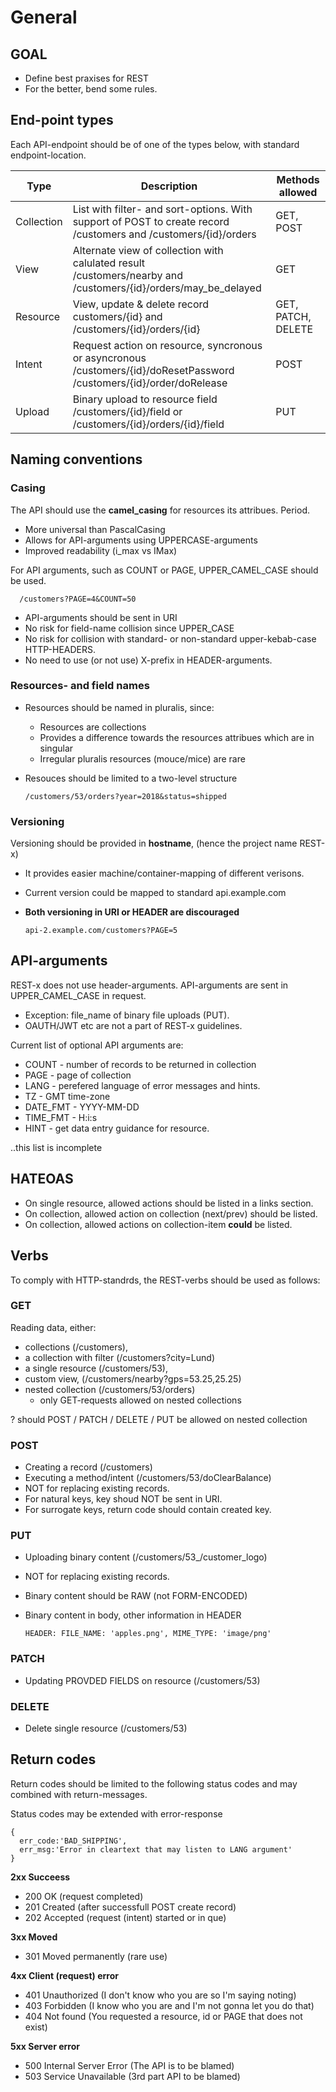 # General

## GOAL
- Define best praxises for REST
- For the better, bend some rules.

## End-point types
Each API-endpoint should be of one of the types below, with standard endpoint-location.

| Type        | Description                                                                                                                 | Methods allowed     |
| ----------- | --------------------------------------------------------------------------------------------------------------------------- | ------------------- |
| Collection  | List with filter- and sort-options. With support of POST to create record<br>/customers and /customers/{id}/orders          | GET, POST           |
| View        | Alternate view of collection with calulated result<br> /customers/nearby and /customers/{id}/orders/may_be_delayed          | GET                 |
| Resource    | View, update & delete record<br>customers/{id} and /customers/{id}/orders/{id}                                              | GET, PATCH, DELETE  |
| Intent      | Request action on resource, syncronous or asyncronous<br>/customers/{id}/doResetPassword /customers/{id}/order/doRelease    | POST                |
| Upload      | Binary upload to resource field<br>/customers/{id}/field or /customers/{id}/orders/{id}/field                               | PUT                 |

## Naming conventions

### Casing
The API should use the **camel_casing** for resources its attribues. Period.
* More universal than PascalCasing
* Allows for API-arguments using UPPERCASE-arguments
* Improved readability (i_max vs IMax)

For API arguments, such as COUNT or PAGE, UPPER_CAMEL_CASE should be used.
    
      /customers?PAGE=4&COUNT=50

- API-arguments should be sent in URI
- No risk for field-name collision since UPPER_CASE
- No risk for collision with standard- or non-standard upper-kebab-case HTTP-HEADERS.
- No need to use (or not use) X-prefix in HEADER-arguments.

### Resources- and field names
- Resources should be named in pluralis, since:
  - Resources are collections
  - Provides a difference towards the resources attribues which are in singular
  - Irregular pluralis resources (mouce/mice) are rare
- Resouces should be limited to a two-level structure

      /customers/53/orders?year=2018&status=shipped

### Versioning
Versioning should be provided in **hostname**, (hence the project name REST-x)
- It provides easier machine/container-mapping of different verisons.
- Current version could be mapped to standard api.example.com
- **Both versioning in URI or HEADER are discouraged**

      api-2.example.com/customers?PAGE=5

## API-arguments
REST-x does not use header-arguments. API-arguments are sent in UPPER_CAMEL_CASE in request.
- Exception: file_name of binary file uploads (PUT).
- OAUTH/JWT etc are not a part of REST-x guidelines.

Current list of optional API arguments are:
- COUNT - number of records to be returned in collection
- PAGE - page of collection
- LANG - perefered language of error messages and hints.
- TZ - GMT time-zone
- DATE_FMT - YYYY-MM-DD
- TIME_FMT - H:i:s
- HINT - get data entry guidance for resource.

..this list is incomplete

## HATEOAS
- On single resource, allowed actions should be listed in a links section.
- On collection, allowed action on collection (next/prev) should be listed.
- On collection, allowed actions on collection-item **could** be listed.

## Verbs
To comply with HTTP-standrds, the REST-verbs should be used as follows:

### GET
Reading data, either:
- collections (/customers),
- a collection with filter (/customers?city=Lund)
- a single resource (/customers/53), 
- custom view, (/customers/nearby?gps=53.25,25.25)
- nested collection (/customers/53/orders)
  - only GET-requests allowed on nested collections
  
? should POST / PATCH / DELETE / PUT be allowed on nested collection 

### POST
- Creating a record (/customers)
- Executing a method/intent (/customers/53/doClearBalance)
- NOT for replacing existing records.
- For natural keys, key shoud NOT be sent in URI.
- For surrogate keys, return code should contain created key.

### PUT
- Uploading binary content (/customers/53_/customer_logo)
- NOT for replacing existing records.
- Binary content should be RAW (not FORM-ENCODED)
- Binary content in body, other information in HEADER

      HEADER: FILE_NAME: 'apples.png', MIME_TYPE: 'image/png'
     
### PATCH
- Updating PROVDED FIELDS on resource (/customers/53)

### DELETE
- Delete single resource (/customers/53)

## Return codes
Return codes should be limited to the following status codes and may combined with return-messages.

Status codes may be extended with error-response

    {
      err_code:'BAD_SHIPPING',
      err_msg:'Error in cleartext that may listen to LANG argument'
    }

**2xx Succeess**
- 200 OK (request completed)
- 201 Created (after successfull POST create record)
- 202 Accepted (request (intent) started or in que)

**3xx Moved** 
- 301 Moved permanently (rare use)

**4xx Client (request) error**
- 401 Unauthorized (I don't know who you are so I'm saying noting)
- 403 Forbidden (I know who you are and I'm not gonna let you do that)
- 404 Not found (You requested a resource, id or PAGE that does not exist)

**5xx Server error**
- 500 Internal Server Error (The API is to be blamed)
- 503 Service Unavailable (3rd part API to be blamed)
